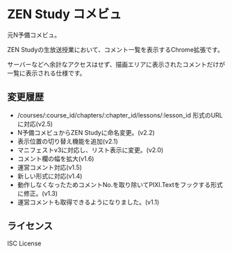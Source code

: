 # ZEN Study コメビュ
元N予備コメビュ。

ZEN Studyの生放送授業において、コメント一覧を表示するChrome拡張です。

サーバーなどへ余計なアクセスはせず、描画エリアに表示されたコメントだけが一覧に表示される仕様です。

## 変更履歴
- /courses/:course_id/chapters/:chapter_id/lessons/:lesson_id 形式のURLに対応(v2.5)
- N予備コメビュからZEN Studyに命名変更。(v2.2)
- 表示位置の切り替え機能を追加(v2.1)
- マニフェストv3に対応し、リスト表示に変更。(v2.0)
- コメント欄の幅を拡大(v1.6)
- 運営コメント対応(v1.5)
- 新しい形式に対応(v1.4)
- 動作しなくなったためコメントNo.を取り除いてPIXI.Textをフックする形式に修正。(v1.3)
- 運営コメントも取得できるようになりました。(v1.1)


## ライセンス

ISC License